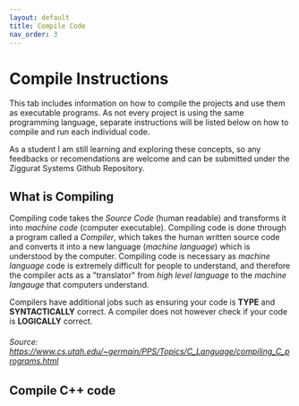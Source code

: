 ```yaml
---
layout: default
title: Compile Code
nav_order: 3
---
```


# Compile Instructions

This tab includes information on how to compile the projects and use them as executable programs. As not every project is using the same programming language, separate instructions will be listed below on how to compile and run each individual code. 

As a student I am still learning and exploring these concepts, so any feedbacks or recomendations are welcome and can be submitted under the Ziggurat Systems Github Repository.

## What is Compiling

Compiling code takes the *Source Code* (human readable) and transforms it into *machine code* (computer executable). Compiling code is done through a program called a *Compiler*, which takes the human written source code and converts it into a new language (*machine language*) which is understood by the computer. Compiling code is necessary as *machine language* code is extremely difficult for people to understand, and therefore the compiler acts as a "translator" from *high level language* to the *machine langauge* that computers understand.

Compilers have additional jobs such as ensuring your code is **TYPE** and **SYNTACTICALLY** correct. A compiler does not however check if your code is **LOGICALLY** correct.

###### *Source: https://www.cs.utah.edu/~germain/PPS/Topics/C_Language/compiling_C_programs.html*

## Compile C++ code

